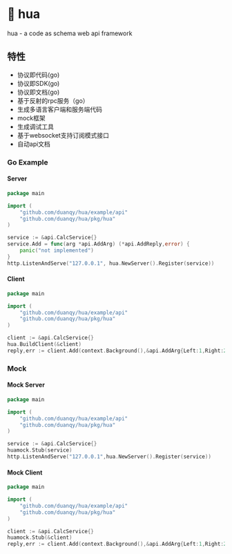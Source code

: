 # 🌺 hua 
hua - a code as schema web api framework

## 特性
* 协议即代码(go)
* 协议即SDK(go)
* 协议即文档(go)  
* 基于反射的rpc服务（go）
* 生成多语言客户端和服务端代码
* mock框架
* 生成调试工具
* 基于websocket支持订阅模式接口
* 自动api文档

### Go Example

#### Server

```go
package main

import (
	"github.com/duanqy/hua/example/api"
	"github.com/duanqy/hua/pkg/hua"
)

service := &api.CalcService{}
service.Add = func(arg *api.AddArg) (*api.AddReply,error) {
	panic("not implemented")
}
http.ListenAndServe("127.0.0.1", hua.NewServer().Register(service))
```


#### Client
```go
package main

import (
	"github.com/duanqy/hua/example/api"
	"github.com/duanqy/hua/pkg/hua"
)

client := &api.CalcService{}
hua.BuildClient(&client)
reply,err := client.Add(context.Background(),&api.AddArg{Left:1,Right:2})
```

### Mock

#### Mock Server
```go
package main

import (
	"github.com/duanqy/hua/example/api"
	"github.com/duanqy/hua/pkg/hua"
)

service := &api.CalcService{}
huamock.Stub(service)
http.ListenAndServe("127.0.0.1",hua.NewServer().Register(service))
```
#### Mock Client
```go
package main

import (
	"github.com/duanqy/hua/example/api"
	"github.com/duanqy/hua/pkg/hua"
)

client := &api.CalcService{}
huamock.Stub(&client)
reply,err := client.Add(context.Background(),&api.AddArg{Left:1,Right:2})
```
